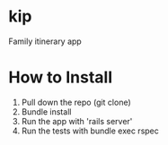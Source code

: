 kip
===

Family itinerary app

How to Install
===
1. Pull down the repo (git clone)
2. Bundle install
3. Run the app with 'rails server'
4. Run the tests with bundle exec rspec